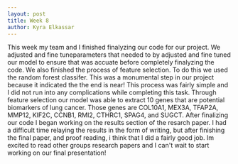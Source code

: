 ```yaml
---
layout: post 
title: Week 8
author: Kyra Elkassar 
---
```

This week my team and I finished finalyzing our code for our project. We adjusted and fine tuneparameters that needed to by adjusted and fine tuned our model to ensure that was accuate before completely finalyzing the code. We also finished the process of feature selection. To do this we used the random forest classifer. This was a monumental step in our project because it indicated the the end is near! This process was fairly simple and I did not run into any complications while completing this task. Through feature selection our model was able to extract 10 genes that are potential biomarkers of lung cancer. Those genes are COL10A1, MEX3A, TFAP2A, MMP12, KIF2C, CCNB1, RMI2, CTHRC1, SPAG4, and SUGCT. After finalizing our code I began working on the results section of the resarch paper. I had a difficult time relaying the results in the form of writing, but after finishing the final paper, and proof reading, i think that I did a fairly good job. Im excited to read other groups research papers and I can't wait to start working on our final presentation! 

